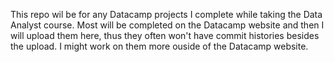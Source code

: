 This repo wil be for any Datacamp projects I complete while taking the Data Analyst course. Most will be completed on the Datacamp website and then I will upload them here, thus they often won't have commit histories besides the upload.
I might work on them more ouside of the Datacamp website. 
